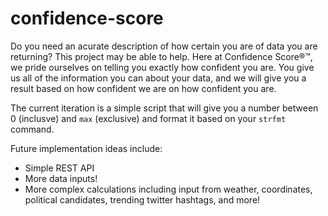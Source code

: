 # confidence-score
Do you need an acurate description of how certain you are of data you are returning?  This project may be able to help.  Here at Confidence Score®™, we pride ourselves on telling you exactly how confident you are.  You give us all of the information you can about your data, and we will give you a result based on how confident we are on how confident you are.

The current iteration is a simple script that will give you a number between 0 (inclusve) and `max` (exclusive) and format it based on your `strfmt` command.

Future implementation ideas include:
* Simple REST API
* More data inputs!
* More complex calculations including input from weather, coordinates, political candidates, trending twitter hashtags, and more!
